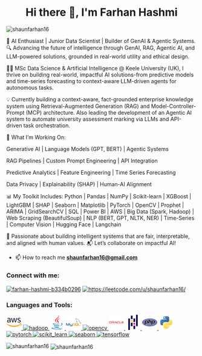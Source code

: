 <h1 align="center">Hi there 👋, I'm Farhan Hashmi</h1>
<p align="left"> <img src="https://komarev.com/ghpvc/?username=shaunfarhan16&label=Profile%20views&color=0e75b6&style=flat" alt="shaunfarhan16" /> </p>

🚀 AI Enthusiast | Junior Data Scientist | Builder of GenAI & Agentic Systems.
🔍 Advancing the future of intelligence through GenAI, RAG, Agentic AI, and LLM-powered solutions, grounded in real-world utility and ethical design.

👨‍🎓 MSc Data Science & Artificial Intelligence @ Keele University (UK),
I thrive on building real-world, impactful AI solutions-from predictive models and time-series forecasting to context-aware LLM-driven agents for autonomous tasks.

💡 Currently building a context-aware, fact-grounded enterprise knowledge system using Retrieval-Augmented Generation (RAG) and Model-Controller-Prompt (MCP) architecture. Also leading the development of an Agentic AI system to automate university assessment marking via LLMs and API-driven task orchestration.

🧠 What I’m Working On:

Generative AI | Language Models (GPT, BERT) | Agentic Systems

RAG Pipelines | Custom Prompt Engineering | API Integration

Predictive Analytics | Feature Engineering | Time Series Forecasting

Data Privacy | Explainability (SHAP) | Human-AI Alignment

📊 My Toolkit Includes:
Python | Pandas | NumPy | Scikit-learn | XGBoost | LightGBM | SHAP | Seaborn | Matplotlib |
PyTorch | OpenCV | Prophet | ARIMA | GridSearchCV | SQL | Power BI | AWS | Big Data (Spark, Hadoop) |
Web Scraping (BeautifulSoup) | NLP (BERT, GPT, NLTK, NER) | Time-Series | Computer Vision | Hugging Face | Langchain

🔗 Passionate about building intelligent systems that are fair, interpretable, and aligned with human values.
📬 Let’s collaborate on impactful AI!

- 📫 How to reach me **shaunfarhan16@gmail.com**

<h3 align="left">Connect with me:</h3>
<p align="left">
<a href="https://linkedin.com/in/farhan-hashmi-b334b0296" target="blank"><img align="center" src="https://raw.githubusercontent.com/rahuldkjain/github-profile-readme-generator/master/src/images/icons/Social/linked-in-alt.svg" alt="farhan-hashmi-b334b0296" height="30" width="40" /></a>
<a href="https://www.leetcode.com/https://leetcode.com/u/shaunfarhan16/" target="blank"><img align="center" src="https://raw.githubusercontent.com/rahuldkjain/github-profile-readme-generator/master/src/images/icons/Social/leet-code.svg" alt="https://leetcode.com/u/shaunfarhan16/" height="30" width="40" /></a>
</p>

<h3 align="left">Languages and Tools:</h3>
<p align="left"> <a href="https://aws.amazon.com" target="_blank" rel="noreferrer"> <img src="https://raw.githubusercontent.com/devicons/devicon/master/icons/amazonwebservices/amazonwebservices-original-wordmark.svg" alt="aws" width="40" height="40"/> </a> <a href="https://hadoop.apache.org/" target="_blank" rel="noreferrer"> <img src="https://www.vectorlogo.zone/logos/apache_hadoop/apache_hadoop-icon.svg" alt="hadoop" width="40" height="40"/> </a> <a href="https://www.java.com" target="_blank" rel="noreferrer"> <img src="https://raw.githubusercontent.com/devicons/devicon/master/icons/java/java-original.svg" alt="java" width="40" height="40"/> </a> <a href="https://www.mysql.com/" target="_blank" rel="noreferrer"> <img src="https://raw.githubusercontent.com/devicons/devicon/master/icons/mysql/mysql-original-wordmark.svg" alt="mysql" width="40" height="40"/> </a> <a href="https://opencv.org/" target="_blank" rel="noreferrer"> <img src="https://www.vectorlogo.zone/logos/opencv/opencv-icon.svg" alt="opencv" width="40" height="40"/> </a> <a href="https://www.oracle.com/" target="_blank" rel="noreferrer"> <img src="https://raw.githubusercontent.com/devicons/devicon/master/icons/oracle/oracle-original.svg" alt="oracle" width="40" height="40"/> </a> <a href="https://pandas.pydata.org/" target="_blank" rel="noreferrer"> <img src="https://raw.githubusercontent.com/devicons/devicon/2ae2a900d2f041da66e950e4d48052658d850630/icons/pandas/pandas-original.svg" alt="pandas" width="40" height="40"/> </a> <a href="https://www.php.net" target="_blank" rel="noreferrer"> <img src="https://raw.githubusercontent.com/devicons/devicon/master/icons/php/php-original.svg" alt="php" width="40" height="40"/> </a> <a href="https://www.python.org" target="_blank" rel="noreferrer"> <img src="https://raw.githubusercontent.com/devicons/devicon/master/icons/python/python-original.svg" alt="python" width="40" height="40"/> </a> <a href="https://pytorch.org/" target="_blank" rel="noreferrer"> <img src="https://www.vectorlogo.zone/logos/pytorch/pytorch-icon.svg" alt="pytorch" width="40" height="40"/> </a> <a href="https://scikit-learn.org/" target="_blank" rel="noreferrer"> <img src="https://upload.wikimedia.org/wikipedia/commons/0/05/Scikit_learn_logo_small.svg" alt="scikit_learn" width="40" height="40"/> </a> <a href="https://seaborn.pydata.org/" target="_blank" rel="noreferrer"> <img src="https://seaborn.pydata.org/_images/logo-mark-lightbg.svg" alt="seaborn" width="40" height="40"/> </a> <a href="https://www.tensorflow.org" target="_blank" rel="noreferrer"> <img src="https://www.vectorlogo.zone/logos/tensorflow/tensorflow-icon.svg" alt="tensorflow" width="40" height="40"/> </a> </p>

<p><img align="left" src="https://github-readme-stats.vercel.app/api/top-langs?username=shaunfarhan16&show_icons=true&locale=en&layout=compact" alt="shaunfarhan16" /></p>

<p>&nbsp;<img align="center" src="https://github-readme-stats.vercel.app/api?username=shaunfarhan16&show_icons=true&locale=en" alt="shaunfarhan16" /></p>


<!--
**Shaunfarhan16/Shaunfarhan16** is a ✨ _special_ ✨ repository because its `README.md` (this file) appears on your GitHub profile.

Here are some ideas to get you started:

- 🔭 I’m currently working on ...
- 🌱 I’m currently learning ...
- 👯 I’m looking to collaborate on ...
- 🤔 I’m looking for help with ...
- 💬 Ask me about ...
- 📫 How to reach me: ...
- 😄 Pronouns: ...
- ⚡ Fun fact: ...
-->
